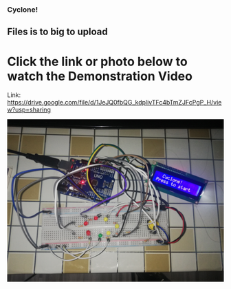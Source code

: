 ### Cyclone!
## Files is to big to upload 
# Click the link or photo below to watch the Demonstration Video

Link: https://drive.google.com/file/d/1JeJQ0fbQG_kdplivTFc4bTmZJFcPgP_H/view?usp=sharing

[![Demo Video](https://github.com/AimanCheong/MCTE_4342_Embedded_System_Design/blob/main/Final%20Examination/IMG_20210116_073526.jpg)](https://drive.google.com/file/d/1JeJQ0fbQG_kdplivTFc4bTmZJFcPgP_H/view?usp=sharing)
